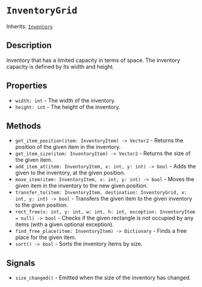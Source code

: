 # `InventoryGrid`

Inherits: [`Inventory`](./inventory.md)

## Description

Inventory that has a limited capacity in terms of space. The inventory capacity is defined by its width and height.

## Properties

* `width: int` - The width of the inventory.
* `height: int` - The height of the inventory.

## Methods

* `get_item_position(item: InventoryItem) -> Vector2` - Returns the position of the given item in the inventory.
* `get_item_size(item: InventoryItem) -> Vector2` - Returns the size of the given item.
* `add_item_at(item: InventoryItem, x: int, y: int) -> bool` - Adds the given to the inventory, at the given position.
* `move_item(item: InventoryItem, x: int, y: int) -> bool` - Moves the given item in the inventory to the new given position.
* `transfer_to(item: InventoryItem, destination: InventoryGrid, x: int, y: int) -> bool` - Transfers the given item to the given inventory to the given position.
* `rect_free(x: int, y: int, w: int, h: int, exception: InventoryItem = null) -> bool` - Checks if the given rectangle is not occupied by any items (with a given optional exception).
* `find_free_place(item: InventoryItem) -> Dictionary` - Finds a free place for the given item.
* `sort() -> bool` - Sorts the inventory items by size.

## Signals

* `size_changed()` - Emitted when the size of the inventory has changed.